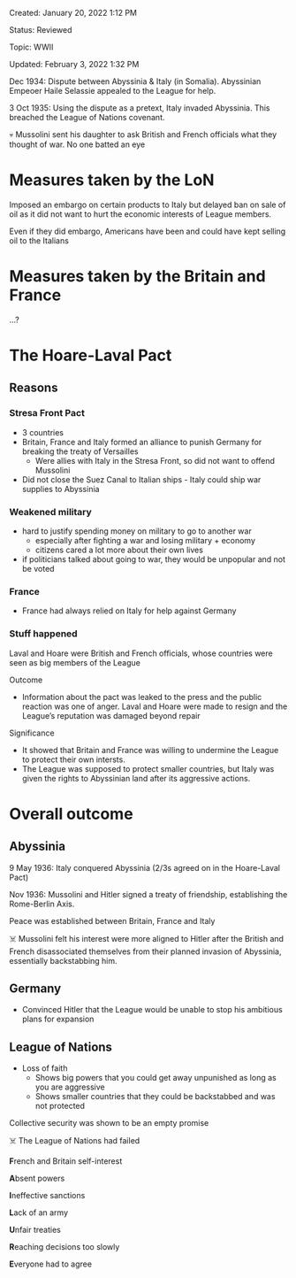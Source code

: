 Created: January 20, 2022 1:12 PM

Status: Reviewed

Topic: WWII

Updated: February 3, 2022 1:32 PM

Dec 1934: Dispute between Abyssinia & Italy (in Somalia). Abyssinian Empeoer Haile Selassie appealed to the League for help.

3 Oct 1935: Using the dispute as a pretext, Italy invaded Abyssinia. This breached the League of Nations covenant.

<aside>
💀 Mussolini sent his daughter to ask British and French officials what they thought of war. No one batted an eye

</aside>

# Measures taken by the LoN

Imposed an embargo on certain products to Italy but delayed ban on sale of oil as it did not want to hurt the economic interests of League members.

Even if they did embargo, Americans have been and could have kept selling oil to the Italians

# Measures taken by the Britain and France

...?

# The Hoare-Laval Pact

## Reasons

### Stresa Front Pact

- 3 countries
- Britain, France and Italy formed an alliance to punish Germany for breaking the treaty of Versailles
    - Were allies with Italy in the Stresa Front, so did not want to offend Mussolini
- Did not close the Suez Canal to Italian ships - Italy could ship war supplies to Abyssinia

### Weakened military

- hard to justify spending money on military to go to another war
    - especially after fighting a war and losing military + economy
    - citizens cared a lot more about their own lives
- if politicians talked about going to war, they would be unpopular and not be voted

### France

- France had always relied on Italy for help against Germany

### Stuff happened

Laval and Hoare were British and French officials, whose countries were seen as big members of the League

Outcome

- Information about the pact was leaked to the press and the public reaction was one of anger. Laval and Hoare were made to resign and the League’s reputation was damaged beyond repair

Significance

- It showed that Britain and France was willing to undermine the League to protect their own intersts.
- The League was supposed to protect smaller countries, but Italy was given the rights to Abyssinian land after its aggressive actions.

# Overall outcome

## Abyssinia

9 May 1936: Italy conquered Abyssinia (2/3s agreed on in the Hoare-Laval Pact)

Nov 1936: Mussolini and Hitler signed a treaty of friendship, establishing the Rome-Berlin Axis.

Peace was established between Britain, France and Italy

<aside>
☠️ Mussolini felt his interest were more aligned to Hitler after the British and French disassociated themselves from their planned invasion of Abyssinia, essentially backstabbing him.

</aside>

## Germany

- Convinced Hitler that the League would be unable to stop his ambitious plans for expansion

## League of Nations

- Loss of faith
    - Shows big powers that you could get away unpunished as long as you are aggressive
    - Shows smaller countries that they could be backstabbed and was not protected

Collective security was shown to be an empty promise

<aside>
☠️ The League of Nations had failed

</aside>

**F**rench and Britain self-interest

**A**bsent powers

**I**neffective sanctions

**L**ack of an army

**U**nfair treaties

**R**eaching decisions too slowly

**E**veryone had to agree